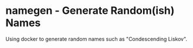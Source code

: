 # namegen - Generate Random(ish) Names

Using docker to generate random names such as "Condescending Liskov".
